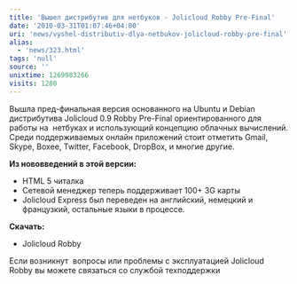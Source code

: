 ```yaml
---
title: 'Вышел дистрибутив для нетбуков - Jolicloud Robby Pre-Final'
date: '2010-03-31T01:07:46+04:00'
uri: 'news/vyshel-distributiv-dlya-netbukov-jolicloud-robby-pre-final'
alias: 
  - 'news/323.html'
tags: 'null'
source: ''
unixtime: 1269983266
visits: 1280
---
```

Вышла пред-финальная версия основанного на Ubuntu и Debian дистрибутива Jolicloud 0.9 Robby Pre-Final ориентированного для работы на  нетбуках и использующий концепцию облачных вычислений. Среди поддерживаемых онлайн приложений стоит отметить Gmail, Skype, Boxee, Twitter, Facebook, DropBox, и многие другие.

**Из нововведений в этой версии:**

*   HTML 5 читалка
*   Сетевой менеджер теперь поддерживает 100+ 3G карты
*   Jolicloud Express был переведен на английский, немецкий и французкий, остальные языки в процессе.

**Скачать:**

*   Jolicloud Robby

Если возникнут  вопросы или проблемы с эксплуатацией Jolicloud Robby вы можете связаться со службой техподдержки
